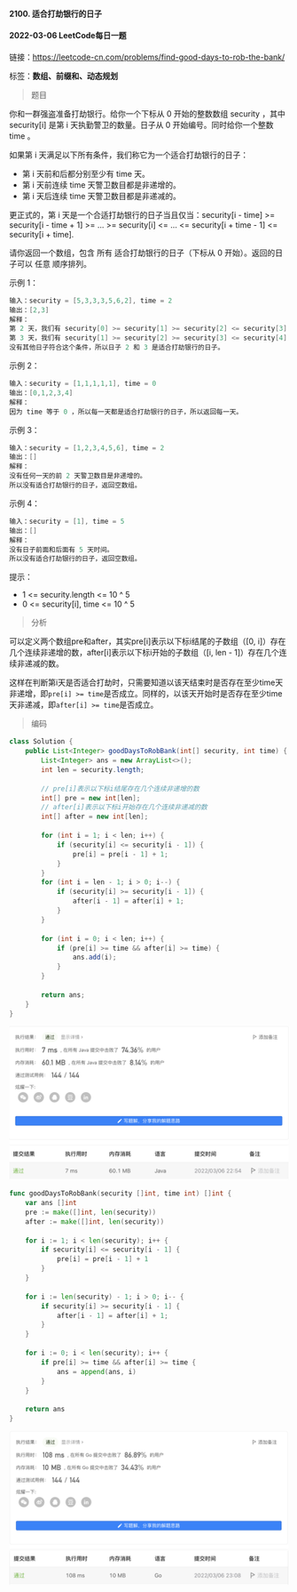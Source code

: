 #### 2100. 适合打劫银行的日子

#### 2022-03-06 LeetCode每日一题

链接：https://leetcode-cn.com/problems/find-good-days-to-rob-the-bank/

标签：**数组、前缀和、动态规划**

> 题目

你和一群强盗准备打劫银行。给你一个下标从 0 开始的整数数组 security ，其中 security[i] 是第 i 天执勤警卫的数量。日子从 0 开始编号。同时给你一个整数 time 。

如果第 i 天满足以下所有条件，我们称它为一个适合打劫银行的日子：

- 第 i 天前和后都分别至少有 time 天。
- 第 i 天前连续 time 天警卫数目都是非递增的。
- 第 i 天后连续 time 天警卫数目都是非递减的。

更正式的，第 i 天是一个合适打劫银行的日子当且仅当：security[i - time] >= security[i - time + 1] >= ... >= security[i] <= ... <= security[i + time - 1] <= security[i + time].

请你返回一个数组，包含 所有 适合打劫银行的日子（下标从 0 开始）。返回的日子可以 任意 顺序排列。

示例 1：

```java
输入：security = [5,3,3,3,5,6,2], time = 2
输出：[2,3]
解释：
第 2 天，我们有 security[0] >= security[1] >= security[2] <= security[3] <= security[4] 。
第 3 天，我们有 security[1] >= security[2] >= security[3] <= security[4] <= security[5] 。
没有其他日子符合这个条件，所以日子 2 和 3 是适合打劫银行的日子。
```

示例 2：

```java
输入：security = [1,1,1,1,1], time = 0
输出：[0,1,2,3,4]
解释：
因为 time 等于 0 ，所以每一天都是适合打劫银行的日子，所以返回每一天。
```

示例 3：

```java
输入：security = [1,2,3,4,5,6], time = 2
输出：[]
解释：
没有任何一天的前 2 天警卫数目是非递增的。
所以没有适合打劫银行的日子，返回空数组。
```

示例 4：

```java
输入：security = [1], time = 5
输出：[]
解释：
没有日子前面和后面有 5 天时间。
所以没有适合打劫银行的日子，返回空数组。
```


提示：

- 1 <= security.length <= 10 ^ 5
- 0 <= security[i], time <= 10 ^ 5

> 分析

可以定义两个数组pre和after，其实pre[i]表示以下标i结尾的子数组（[0, i]）存在几个连续非递增的数，after[i]表示以下标i开始的子数组（[i, len - 1]）存在几个连续非递减的数。

这样在判断第i天是否适合打劫时，只需要知道以该天结束时是否存在至少time天非递增，即`pre[i] >= time`是否成立。同样的，以该天开始时是否存在至少time天非递减，即`after[i] >= time`是否成立。

> 编码

```java
class Solution {
    public List<Integer> goodDaysToRobBank(int[] security, int time) {
        List<Integer> ans = new ArrayList<>();
        int len = security.length;
        
        // pre[i]表示以下标i结尾存在几个连续非递增的数
        int[] pre = new int[len];
        // after[i]表示以下标i开始存在几个连续非递减的数
        int[] after = new int[len];

        for (int i = 1; i < len; i++) {
            if (security[i] <= security[i - 1]) {
                pre[i] = pre[i - 1] + 1;
            }
        }
        for (int i = len - 1; i > 0; i--) {
            if (security[i] >= security[i - 1]) {
                after[i - 1] = after[i] + 1;
            }
        }

        for (int i = 0; i < len; i++) {
            if (pre[i] >= time && after[i] >= time) {
                ans.add(i);
            }
        }

        return ans;
    }
}
```

![image-20220306225431500](2100.适合打劫银行的日子.assets/image-20220306225431500-6578472.png)

```go
func goodDaysToRobBank(security []int, time int) []int {
    var ans []int
    pre := make([]int, len(security))
    after := make([]int, len(security))

    for i := 1; i < len(security); i++ {
        if security[i] <= security[i - 1] {
            pre[i] = pre[i - 1] + 1
        }
    }

    for i := len(security) - 1; i > 0; i-- {
        if security[i] >= security[i - 1] {
            after[i - 1] = after[i] + 1;
        }
    }

    for i := 0; i < len(security); i++ {
        if pre[i] >= time && after[i] >= time {
            ans = append(ans, i)
        }
    }

    return ans
}
```

![image-20220306230831809](2100.适合打劫银行的日子.assets/image-20220306230831809-6579313.png)